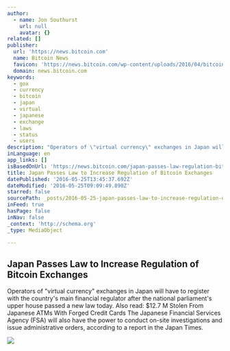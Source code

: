```yaml
---
author:
  - name: Jon Southurst
    url: null
    avatar: {}
related: []
publisher:
  url: 'https://news.bitcoin.com'
  name: Bitcoin News
  favicon: 'https://news.bitcoin.com/wp-content/uploads/2016/04/bitcoin_fav.png'
  domain: news.bitcoin.com
keywords:
  - gox
  - currency
  - bitcoin
  - japan
  - virtual
  - japanese
  - exchange
  - laws
  - status
  - users
description: "Operators of \"virtual currency\" exchanges in Japan will have to register with the country's main financial regulator after the national parliament's upper house passed a new law today. Also read: $12.7 M Stolen From Japanese ATMs With Forged Credit Cards The Japanese Financial Services Agency (FSA) will also have the power to conduct on-site investigations and issue administrative orders, according to a report in the Japan Times."
inLanguage: en
app_links: []
isBasedOnUrl: 'https://news.bitcoin.com/japan-passes-law-regulation-bitcoin/'
title: Japan Passes Law to Increase Regulation of Bitcoin Exchanges
datePublished: '2016-05-25T13:45:37.692Z'
dateModified: '2016-05-25T09:09:49.890Z'
starred: false
sourcePath: _posts/2016-05-25-japan-passes-law-to-increase-regulation-of-bitcoin-exchanges.md
inFeed: true
hasPage: false
inNav: false
_context: 'http://schema.org'
_type: MediaObject

---
```

<article style=""><h1>Japan Passes Law to Increase Regulation of Bitcoin Exchanges</h1><p>Operators of "virtual currency" exchanges in Japan will have to register with the country's main financial regulator after the national parliament's upper house passed a new law today. Also read: $12.7 M Stolen From Japanese ATMs With Forged Credit Cards The Japanese Financial Services Agency (FSA) will also have the power to conduct on-site investigations and issue administrative orders, according to a report in the Japan Times.</p><img src="https://news.bitcoin.com/wp-content/uploads/2016/05/Kokkaigijido.jpg" /></article>